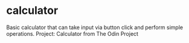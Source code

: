 # calculator

Basic calculator that can take input via button click and perform simple operations.
Project: Calculator from The Odin Project
